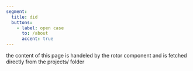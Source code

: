 ```yaml
---
segment:
  title: did
  buttons:
    - label: open case
      to: /about
      accent: true
---
```


the content of this page is handeled by the rotor component and is fetched directly from the projects/ folder
